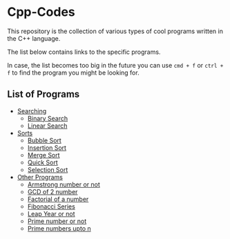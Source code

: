 # Cpp-Codes
This repository is the collection of various types of cool programs written in the C++ language. 

The list below contains links to the specific programs.

In case, the list becomes too big in the future you can use `cmd + f` or `ctrl + f` to find the program you might be looking for.

## List of Programs

- [Searching](./Searching)
  - [Binary Search](./Searching/binarysearch.cpp)
  - [Linear Search](./Searching/linearsearch.cpp)
- [Sorts](./Sorts)
  - [Bubble Sort](./Sorts/bubblesort.cpp)
  - [Insertion Sort](./Sorts/insertionsort.cpp)
  - [Merge Sort](./Sorts/mergesort.cpp)
  - [Quick Sort](./Sorts/quicksort.cpp)
  - [Selection Sort](./Sorts/selectionsort.cpp)
- [Other Programs](./otherprograms)
  - [Armstrong number or not](./otherprograms/armstrongnumber.cpp)
  - [GCD of 2 number](./otherprograms/gcd.cpp)
  - [Factorial of a number](./otherprograms/factorial.cpp)
  - [Fibonacci Series](./otherprograms/fibonacci.cpp)
  - [Leap Year or not](./otherprograms/leapyear.cpp)
  - [Prime number or not](./otherprograms/primenumber.cpp)
  - [Prime numbers upto n](./otherprograms/primenumupton.cpp)
